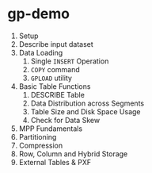 # gp-demo

1. Setup 
2. Describe input dataset 
3. Data Loading 
   1. Single `INSERT` Operation 
   2. `COPY` command 
   3. `GPLOAD` utility 
4. Basic Table Functions 
   1. DESCRIBE Table 
   2. Data Distribution across Segments 
   3. Table Size and Disk Space Usage 
   4. Check for Data Skew 
5. MPP Fundamentals 
6. Partitioning 
7. Compression 
8. Row, Column and Hybrid Storage 
9. External Tables & PXF 

